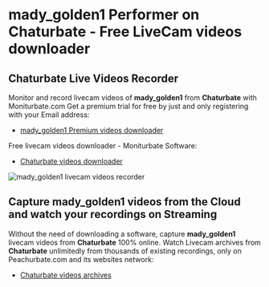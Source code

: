 # mady_golden1 Performer on Chaturbate - Free LiveCam videos downloader

## Chaturbate Live Videos Recorder

Monitor and record livecam videos of **mady_golden1** from **Chaturbate** with Moniturbate.com
Get a premium trial for free by just and only registering with your Email address:
* [mady_golden1 Premium videos downloader](https://moniturbate.com/request-demo-licence-key.html)

Free livecam videos downloader - Moniturbate Software:
* [Chaturbate videos downloader](https://moniturbate.com/moniturbate-download-software.html)

![mady_golden1 livecam videos recorder](https://peachurnet.com/templates/moniturbate-software.png)


## Capture mady_golden1 videos from the Cloud and watch your recordings on Streaming

Without the need of downloading a software, capture **mady_golden1** livecam videos from **Chaturbate** 100% online.
Watch Livecam archives from **Chaturbate** unlimitedly from thousands of existing recordings, only on Peachurbate.com and its websites network:
* [Chaturbate videos archives](https://peachurnet.com/)